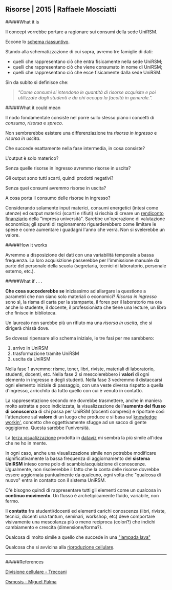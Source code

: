 ## Risorse | 2015 | Raffaele Mosciatti

#####What it is

Il concept vorrebbe portare a ragionare sui consumi della sede UniRSM.

Eccone lo [schema riassuntivo](http://i.imgur.com/LbtxYL9.png).

Stando alla schematizzazione di cui sopra, avremo tre famiglie di dati: 

- quelli che rappresentano ciò che entra fisicamente nella sede UniRSM;
- quelli che rappresentano ciò che viene consumato in nome di UniRSM;
- quelli che rappresentano ciò che esce fisicamente dalla sede UniRSM.

Sin da subito si definisce che:
> _"Come consumi si intendono le quantità di risorse acquisite e poi 
utilizzate dagli studenti e da chi occupa la facoltà in generale."._

#####What it could mean

Il nodo fondamentale consiste nel porre sullo stesso piano i concetti di _consumo_, _risorsa_ e _spreco_. 

Non sembrerebbe esistere una differenziazione tra _risorsa in ingresso_ e _risorsa in uscita_.

Che succede esattamente nella fase intermedia, in cosa consiste?

L'output è solo materico?

Senza quelle risorse in ingresso avremmo risorse in uscita?

Gli output sono tutti scarti, quindi prodotti negativi?

Senza quei consumi avremmo risorse in uscita?

A cosa porta il consumo delle risorse in ingresso?

Considerando solamente input materici, consumi energetici (intesi come utenze) ed output materici 
(scarti e rifiuti) si rischia di creare un [rendiconto finanziario](http://it.wikipedia.org/wiki/Rendiconto_finanziario) della "impresa università". Sarebbe un'operazione di valutazione economica; gli spunti di ragionamento 
riguarderebbero come limitare le spese e come aumentare i guadagni l'anno che verrà. 
Non si svelerebbe un valore.

#####How it works

Avremmo a disposizione dei dati con una variabilità temporale a bassa frequenza.
La loro acquisizione passerebbe per l'immissione manuale da parte del personale della scuola 
(segretaria, tecnici di laboratorio, personale esterno, etc.).

#####What if . . .

**Che cosa succederebbe se** iniziassimo ad allargare la questione a parametri che 
non siano solo materiali o economici? 
_Risorsa in ingresso_ sono sì, la risma di carta per la stampante, il forex per il laboratorio 
ma ora anche lo studente, il docente, il professionista che tiene una lecture, 
un libro che finisce in biblioteca.

Un laureato non sarebbe più un rifiuto ma una _risorsa in uscita_,
che si dirigerà chissà dove.

Se dovessi ripensare allo schema iniziale, le tre fasi per me sarebbero: 

1. arrivo in UniRSM
2. trasformazione tramite UniRSM
3. uscita da UniRSM

Nella fase 1 avremmo: risme, toner, libri, riviste, materiali di laboratorio, studenti, docenti, etc.
Nella fase 2 si mescolerebbero i **valori** di ogni elemento in ingresso e degli studenti.
Nella fase 3 vedremmo il distaccarsi ogni elemento iniziale di passaggio, con una veste diversa rispetto
a quella d'ingresso, arricchito da tutto quello con cui è venuto in contatto.

La rappresentazione secondo me dovrebbe trasmettere, anche in maniera molto astratta e poco indicizzata,
la visualizzazione dell'**aumento del flusso di conoscenza** di chi passa per UniRSM (docenti compresi) 
e riportare così l'attenzione sul **valore** di un luogo che produce e si basa sul 
[knowledge workin'](http://en.wikipedia.org/wiki/Knowledge_worker), 
concetto che oggettivamente sfugge ad un sacco di gente oggigiorno.
Questa sarebbe l'università.

La [terza visualizzazione](http://i.imgur.com/I3vjFVg.jpg) prodotta in [dataviz](https://github.com/LoreCame/ID2-2015/blob/master/2_dataviz/Raffaele/dataviz.md) 
mi sembra la più simile all'idea che ne ho in mente.

In ogni caso, anche una visualizzazione simile non potrebbe modificare significativamente
la bassa frequenza di aggiornamento del **sistema UniRSM** inteso come 
polo di scambio/acquisizione di conoscenze. Ugualmente, non risolverebbe il fatto che 
la conta delle risorse dovrebbe essere aggiornata puntualmente da qualcuno, ogni volta che 
"qualcosa di nuovo" entra in contatto con il sistema UniRSM.

C'è bisogno quindi di rappresentare tutti gli elementi come un qualcosa in **continuo movimento**.
Un flusso è archetipicamente fluido, variabile, non fermo.

Il **contatto** fra studenti/docenti ed elementi carichi conoscenza (libri, riviste, 
tecnici, docenti una tantum, seminari, workshop, etc) deve comportare visivamente 
una mescolanza più o meno reciproca (colori?) che indichi cambiamento e crescita (dimensione/forma?).

Qualcosa di molto simile a quello che succede in una ["lampada lava"](https://www.google.it/search?q=lampada+lava&rlz=1C1TEUA_enIT479IT480&espv=2&biw=1517&bih=714&tbm=isch&tbo=u&source=univ&sa=X&ei=XrcwVbjHH8Wv7AbFp4GYAQ&ved=0CDIQsAQ#q=lava+lamp&tbs=isz:l&tbm=isch&tbas=0&imgrc=7KaHQtgRXo7seM%253A%3ByFPmDrl76HJ-VM%3Bhttp%253A%252F%252Fwww.alanrudnick.org%252Fwp-content%252Fuploads%252F2013%252F12%252Flava-lamp.jpg%3Bhttp%253A%252F%252Fwww.alanrudnick.org%252F2013%252F12%252F18%252Fcoalesce-lava-lamp-ministry%252F%3B2592%3B1936)

Qualcosa che si avvicina alla [riproduzione cellulare](https://www.google.it/search?q=sdoppiamento+cellulare&rlz=1C1TEUA_enIT479IT480&espv=2&biw=1517&bih=714&source=lnms&tbm=isch&sa=X&ei=Q7wwVfzDIovA7Ab1loCgCw&sqi=2&ved=0CAcQ_AUoAg&dpr=0.9#tbm=isch&q=mitosi+microscopio).

---

#####References

[Divisione cellulare - Treccani](http://www.treccani.it/enciclopedia/divisione-cellulare_(Enciclopedia_della_Scienza_e_della_Tecnica)/)

[Osmosis - Miguel Palma](http://www.bloombergspace.com/artists/past/miguel-palma-comma-01/)

